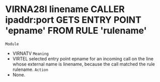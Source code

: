 # VIRNA28I linename CALLER ipaddr:port GETS ENTRY POINT 'epname' FROM RULE 'rulename'
`Module`
- VIRNATV
`Meaning`
- VIRTEL selected entry point epname for an incoming call on the line whose external name is linename, because the call matched the rule rulename.
`Action`
- None.
